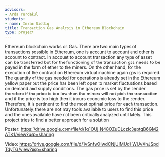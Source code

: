 ```yaml
---
advisors:
- Arda Yurdakul
students:
- name: Imran Siddiq
title: Transaction Gas Analysis in Ethereum Blockchain
type: project
---
```


Ethereum blockchain works on Gas. There are two main types of transactions possible in Ethereum, one is account to account and other is account to contract. In account to account transaction any type of asset can be transferred but for the functioning of the transaction gas needs to be payed in the form of ether to the miners. On the other hand, for the execution of the contract on Ethereum virtual machine again gas is required. The quantity of the gas needed for operations is already set in the Ethereum yellow paper but the price has been left open to market fluctuations based on demand and supply conditions. The gas price is set by the sender therefore if the price is too low then the miners will not pick the transaction and if the price is too high then it incurs economic loss to the sender. Therefore, it is pertinent to find the most optimal price for each transaction. Unfortunately, there are not may tools available to users to find this price and the ones available have not been critically analyzed until lately. This project tries to find a better approach for a solution


Poster: <https://drive.google.com/file/d/1q1OUj_N48OZuDLczIc8eptqB6GM2ATK1/view?usp=sharing>


Video: <https://drive.google.com/file/d/1vSnfwXIwdCNjUIMUdHWUvXhJSpdTdyTG/view?usp=sharing>